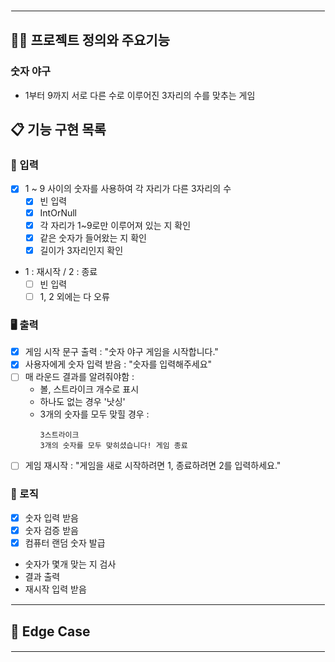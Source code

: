 <hr style="border: 1.5px solid white;">

## 🧑‍💻 프로젝트 정의와 주요기능

### 숫자 야구

- 1부터 9까지 서로 다른 수로 이루어진 3자리의 수를 맞추는 게임

## 📋 기능 구현 목록

### 🙋 입력

- [X] 1 ~ 9 사이의 숫자를 사용하여 각 자리가 다른 3자리의 수
  - [X] 빈 입력
  - [X] IntOrNull
  - [X] 각 자리가 1~9로만 이루어져 있는 지 확인
  - [X] 같은 숫자가 들어왔는 지 확인
  - [X] 길이가 3자리인지 확인
- 1 : 재시작 / 2 : 종료
  - [ ] 빈 입력
  - [ ] 1, 2 외에는 다 오류

### 🖥 출력

- [X] 게임 시작 문구 출력 : "숫자 야구 게임을 시작합니다."
- [X] 사용자에게 숫자 입력 받음 : "숫자를 입력해주세요"
- [ ] 매 라운드 결과를 알려줘야함 :
  - 볼, 스트라이크 개수로 표시
  - 하나도 없는 경우 '낫싱'
  - 3개의 숫자를 모두 맞힐 경우 :
     ```
    3스트라이크
    3개의 숫자를 모두 맞히셨습니다! 게임 종료
    ```
- [ ] 게임 재시작 : "게임을 새로 시작하려면 1, 종료하려면 2를 입력하세요."

### 🌈 로직

- [X] 숫자 입력 받음
- [X] 숫자 검증 받음
- [X] 컴퓨터 랜덤 숫자 발급
- 숫자가 몇개 맞는 지 검사
- 결과 출력
- 재시작 입력 받음

<hr style="border: 1px solid white;">

## 🤔 Edge Case


<hr style="border: 1px solid white;">
